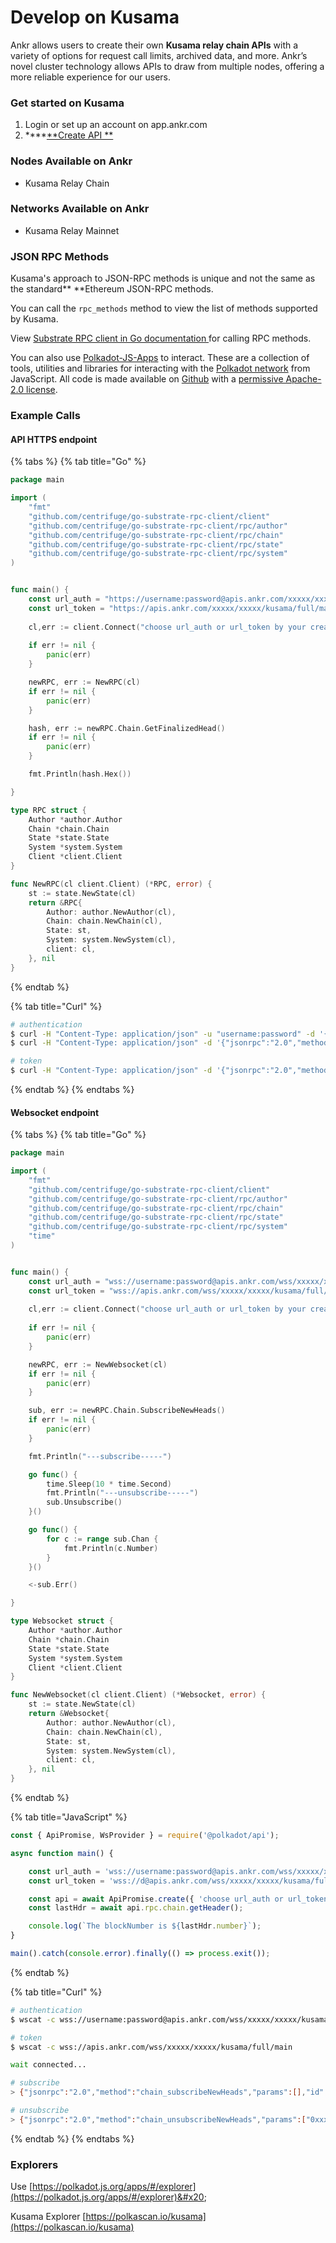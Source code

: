 # Develop on Kusama

Ankr allows users to create their own **Kusama relay chain APIs** with a variety of options for request call limits, archived data, and more. Ankr’s novel cluster technology allows APIs to draw from multiple nodes, offering a more reliable experience for our users.

### Get started on **Kusama**

1. Login or set up an account on app.ankr.com
2. ****[**Create API **](https://app.ankr.com/apps/api)

### **Nodes Available on Ankr**

* Kusama Relay Chain

### **Networks Available on Ankr**

* Kusama Relay Mainnet

### JSON RPC Methods

Kusama's approach to JSON-RPC methods is unique and not the same as the standard** **Ethereum JSON-RPC methods.

You can call the `rpc_methods` method to view the list of methods supported by Kusama.

View [Substrate RPC client in Go documentation ](https://pkg.go.dev/github.com/centrifuge/go-substrate-rpc-client#section-documentation)for calling RPC methods.&#x20;

You can also use [Polkadot-JS-Apps](https://polkadot.js.org/docs/) to interact. These are a collection of tools, utilities and libraries for interacting with the [Polkadot network](https://polkadot.network) from JavaScript. All code is made available on [Github](https://github.com/polkadot-js/) with a [permissive Apache-2.0 license](https://en.wikipedia.org/wiki/Apache\_License#Version\_2.0).

### Example Calls

#### API HTTPS endpoint

{% tabs %}
{% tab title="Go" %}
```go
package main

import (
    "fmt"
    "github.com/centrifuge/go-substrate-rpc-client/client"
    "github.com/centrifuge/go-substrate-rpc-client/rpc/author"
    "github.com/centrifuge/go-substrate-rpc-client/rpc/chain"
    "github.com/centrifuge/go-substrate-rpc-client/rpc/state"
    "github.com/centrifuge/go-substrate-rpc-client/rpc/system"
)


func main() {
    const url_auth = "https://username:password@apis.ankr.com/xxxxx/xxxxx/kusama/full/main"    // authentication
    const url_token = "https://apis.ankr.com/xxxxx/xxxxx/kusama/full/main"                     // token
    
    cl,err := client.Connect("choose url_auth or url_token by your created type")
    
    if err != nil {
        panic(err)
    }

    newRPC, err := NewRPC(cl)
    if err != nil {
        panic(err)
    }

    hash, err := newRPC.Chain.GetFinalizedHead()
    if err != nil {
        panic(err)
    }

    fmt.Println(hash.Hex())

}

type RPC struct {
    Author *author.Author
    Chain *chain.Chain
    State *state.State
    System *system.System
    Client *client.Client
}

func NewRPC(cl client.Client) (*RPC, error) {
    st := state.NewState(cl)
    return &RPC{
        Author: author.NewAuthor(cl),
        Chain: chain.NewChain(cl),
        State: st,
        System: system.NewSystem(cl),
        client: cl,
    }, nil
}
```
{% endtab %}

{% tab title="Curl" %}
```bash
# authentication
$ curl -H "Content-Type: application/json" -u "username:password" -d '{"jsonrpc":"2.0","method":"chain_getBlock","params":[],"id":1}' https://apis.ankr.com/xxxxx/xxxxx/kusama/full/main
$ curl -H "Content-Type: application/json" -d '{"jsonrpc":"2.0","method":"chain_getBlock","params":[],"id":1}' https://username:password@apis.ankr.com/xxxxx/xxxxx/kusama/full/main

# token
$ curl -H "Content-Type: application/json" -d '{"jsonrpc":"2.0","method":"chain_getBlock","params":[],"id":1}' https://apis.ankr.com/xxxxx/xxxxx/kusama/full/main

```
{% endtab %}
{% endtabs %}

#### Websocket endpoint

{% tabs %}
{% tab title="Go" %}
```go
package main

import (
    "fmt"
    "github.com/centrifuge/go-substrate-rpc-client/client"
    "github.com/centrifuge/go-substrate-rpc-client/rpc/author"
    "github.com/centrifuge/go-substrate-rpc-client/rpc/chain"
    "github.com/centrifuge/go-substrate-rpc-client/rpc/state"
    "github.com/centrifuge/go-substrate-rpc-client/rpc/system"
    "time"
)


func main() {
    const url_auth = "wss://username:password@apis.ankr.com/wss/xxxxx/xxxxx/kusama/full/main"    // authentication
    const url_token = "wss://apis.ankr.com/wss/xxxxx/xxxxx/kusama/full/main"                     // token
    
    cl,err := client.Connect("choose url_auth or url_token by your created type")
    
    if err != nil {
        panic(err)
    }

    newRPC, err := NewWebsocket(cl)
    if err != nil {
        panic(err)
    }

    sub, err := newRPC.Chain.SubscribeNewHeads()
    if err != nil {
        panic(err)
    }

    fmt.Println("---subscribe-----")

    go func() {
        time.Sleep(10 * time.Second)
        fmt.Println("---unsubscribe-----")
        sub.Unsubscribe()
    }()

    go func() {
        for c := range sub.Chan {
            fmt.Println(c.Number)
        }
    }()

    <-sub.Err()

}

type Websocket struct {
    Author *author.Author
    Chain *chain.Chain
    State *state.State
    System *system.System
    Client *client.Client
}

func NewWebsocket(cl client.Client) (*Websocket, error) {
    st := state.NewState(cl)
    return &Websocket{
        Author: author.NewAuthor(cl),
        Chain: chain.NewChain(cl),
        State: st,
        System: system.NewSystem(cl),
        client: cl,
    }, nil
}
```
{% endtab %}

{% tab title="JavaScript" %}
```javascript
const { ApiPromise, WsProvider } = require('@polkadot/api');

async function main() {

    const url_auth = 'wss://username:password@apis.ankr.com/wss/xxxxx/xxxxx/kusama/full/main'    // authentication
    const url_token = 'wss://d@apis.ankr.com/wss/xxxxx/xxxxx/kusama/full/main'                   // token

    const api = await ApiPromise.create({ 'choose url_auth or url_token by your created type' });
    const lastHdr = await api.rpc.chain.getHeader();

    console.log(`The blockNumber is ${lastHdr.number}`);
}

main().catch(console.error).finally(() => process.exit());
```
{% endtab %}

{% tab title="Curl" %}
```bash
# authentication
$ wscat -c wss://username:password@apis.ankr.com/wss/xxxxx/xxxxx/kusama/full/main

# token
$ wscat -c wss://apis.ankr.com/wss/xxxxx/xxxxx/kusama/full/main

wait connected...

# subscribe
> {"jsonrpc":"2.0","method":"chain_subscribeNewHeads","params":[],"id":1}

# unsubscribe
> {"jsonrpc":"2.0","method":"chain_unsubscribeNewHeads","params":["0xxxxxxxxxxxxxxx"],"id":1}
```
{% endtab %}
{% endtabs %}

### Explorers

Use [https://polkadot.js.org/apps/#/explorer](https://polkadot.js.org/apps/#/explorer)&#x20;

Kusama Explorer [https://polkascan.io/kusama](https://polkascan.io/kusama)

